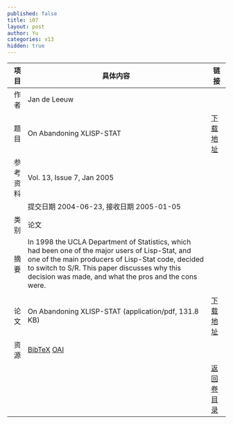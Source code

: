 ```yaml
---
published: false
title: i07
layout: post
author: Yu
categories: v13
hidden: true
---
```


| 项目 | 具体内容 | 链接 |
|---:|---|---|
| 作者 | Jan de Leeuw| |
| 题目 |On Abandoning XLISP-STAT | [下载地址](http://www.jstatsoft.org/v13/i07/paper) |
| 参考资料 |Vol. 13, Issue 7, Jan 2005 | |
| | 提交日期 2004-06-23, 接收日期 2005-01-05| | 
| 类别 | 论文| |
| 摘要 | In 1998 the UCLA Department of Statistics, which had been one of the major users of Lisp-Stat, and one of the main producers of Lisp-Stat code, decided to switch to S/R. This paper discusses why this decision was made, and what the pros and the cons were. | |
 | |
| 论文 | On Abandoning XLISP-STAT  (application/pdf, 131.8 KB)| [下载地址](http://www.jstatsoft.org/v13/i07/paper) |
| 资源 | [BibTeX](http://www.jstatsoft.org/v13/i07/bibtex) [OAI](http://www.jstatsoft.org/oai?verb=GetRecord&identifier=oai.jstatsoft/v13/i07&prefix=oai_dc)| |
| |  | [返回卷目录]({{site.baseurl}}/volume/v13.html) |